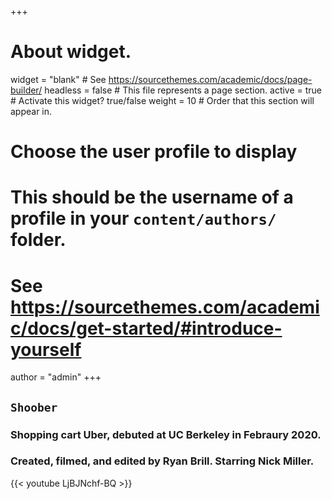 +++
# About widget.
widget = "blank"  # See https://sourcethemes.com/academic/docs/page-builder/
headless = false  # This file represents a page section.
active = true  # Activate this widget? true/false
weight = 10  # Order that this section will appear in.

# Choose the user profile to display
# This should be the username of a profile in your `content/authors/` folder.
# See https://sourcethemes.com/academic/docs/get-started/#introduce-yourself
author = "admin"
+++

## `Shoober`
### Shopping cart Uber, debuted at UC Berkeley in Febraury 2020.
### Created, filmed, and edited by Ryan Brill. Starring Nick Miller.

{{< youtube LjBJNchf-BQ >}} 

